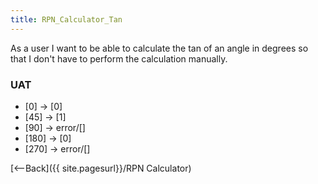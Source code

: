 ```yaml
---
title: RPN_Calculator_Tan
---
```

As a user I want to be able to calculate the tan of an angle in degrees so that I don't have to perform the calculation manually.


### UAT
* [0] <tan> -> [0]
* [45] <tan> -> [1]
* [90] <tan> -> error/[]
* [180] <tan> -> [0]
* [270] <tan> -> error/[]

[<--Back]({{ site.pagesurl}}/RPN Calculator)